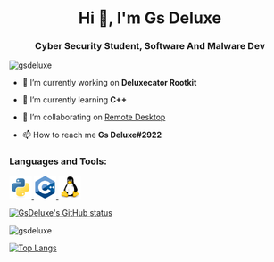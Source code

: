 <h1 align="center">Hi 👋, I'm Gs Deluxe</h1>
<h3 align="center">Cyber Security Student, Software And Malware Dev</h3>

<p align="left"> <img src="https://komarev.com/ghpvc/?username=gsdeluxe&label=Profile%20views&color=0e75b6&style=flat" alt="gsdeluxe" /> </p>

- 🔭 I’m currently working on **Deluxecator Rootkit**

- 🌱 I’m currently learning **C++**

- 👯 I’m collaborating on [Remote Desktop](https://github.com/HamzLDN/RemoteDesktop)

- 📫 How to reach me **Gs Deluxe#2922**

<p align="left">
</p>

<h3 align="left">Languages and Tools:</h3>
<p align="left"> <a href="https://www.python.org" target="_blank" rel="noreferrer"> <img src="https://raw.githubusercontent.com/devicons/devicon/master/icons/python/python-original.svg" alt="python" width="40" height="40"/> </a><a href="https://www.w3schools.com/cpp/" target="_blank" rel="noreferrer"> <img src="https://raw.githubusercontent.com/devicons/devicon/master/icons/cplusplus/cplusplus-original.svg" alt="cplusplus" width="40" height="40"/> </a> <a href="https://www.linux.org/" target="_blank" rel="noreferrer"> <img src="https://raw.githubusercontent.com/devicons/devicon/master/icons/linux/linux-original.svg" alt="linux" width="40" height="40"/> </p> </p>

  [![GsDeluxe's GitHub status](https://github-readme-stats.vercel.app/api?username=gsdeluxe&show_icons=true&theme=dark#gh-dark-mode-only)](https://github.com/anuraghazra/github-readme-stats#gh-dark-mode-only)

<p><img align="center" src="https://github-readme-streak-stats.herokuapp.com/?user=gsdeluxe&theme=dark" alt="gsdeluxe" /></p>

[![Top Langs](https://github-readme-stats.vercel.app/api/top-langs/?username=gsdeluxe&layout=compact)](https://github.com/anuraghazra/github-readme-stats)
